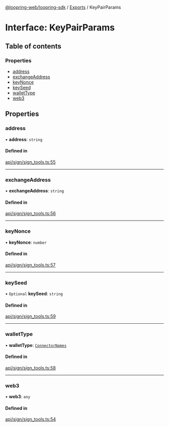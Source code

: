 [@loopring-web/loopring-sdk](../README.md) / [Exports](../modules.md) / KeyPairParams

# Interface: KeyPairParams

## Table of contents

### Properties

- [address](KeyPairParams.md#address)
- [exchangeAddress](KeyPairParams.md#exchangeaddress)
- [keyNonce](KeyPairParams.md#keynonce)
- [keySeed](KeyPairParams.md#keyseed)
- [walletType](KeyPairParams.md#wallettype)
- [web3](KeyPairParams.md#web3)

## Properties

### address

• **address**: `string`

#### Defined in

[api/sign/sign_tools.ts:55](https://github.com/Loopring/loopring_sdk/blob/1830d54/src/api/sign/sign_tools.ts#L55)

___

### exchangeAddress

• **exchangeAddress**: `string`

#### Defined in

[api/sign/sign_tools.ts:56](https://github.com/Loopring/loopring_sdk/blob/1830d54/src/api/sign/sign_tools.ts#L56)

___

### keyNonce

• **keyNonce**: `number`

#### Defined in

[api/sign/sign_tools.ts:57](https://github.com/Loopring/loopring_sdk/blob/1830d54/src/api/sign/sign_tools.ts#L57)

___

### keySeed

• `Optional` **keySeed**: `string`

#### Defined in

[api/sign/sign_tools.ts:59](https://github.com/Loopring/loopring_sdk/blob/1830d54/src/api/sign/sign_tools.ts#L59)

___

### walletType

• **walletType**: [`ConnectorNames`](../enums/ConnectorNames.md)

#### Defined in

[api/sign/sign_tools.ts:58](https://github.com/Loopring/loopring_sdk/blob/1830d54/src/api/sign/sign_tools.ts#L58)

___

### web3

• **web3**: `any`

#### Defined in

[api/sign/sign_tools.ts:54](https://github.com/Loopring/loopring_sdk/blob/1830d54/src/api/sign/sign_tools.ts#L54)
